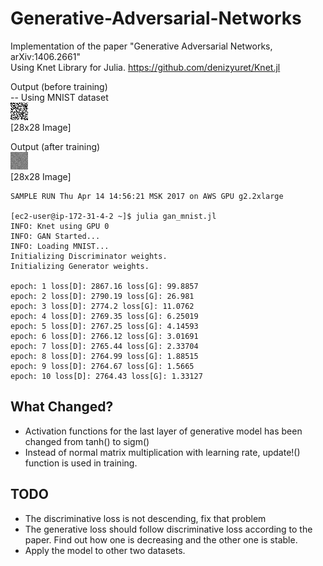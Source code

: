 # Generative-Adversarial-Networks
Implementation of the paper "Generative Adversarial Networks, arXiv:1406.2661"  
Using Knet Library for Julia. https://github.com/denizyuret/Knet.jl  


Output (before training)   
-- Using MNIST dataset   
![Alt text](/outputs/sampleoutput.png?raw=true "Sample Output")    
[28x28 Image]

Output (after training)   
![Alt text](/outputs/sampleoutput140417_2.png?raw=true "Sample Output")    
[28x28 Image]    

```
SAMPLE RUN Thu Apr 14 14:56:21 MSK 2017 on AWS GPU g2.2xlarge

[ec2-user@ip-172-31-4-2 ~]$ julia gan_mnist.jl
INFO: Knet using GPU 0
INFO: GAN Started...
INFO: Loading MNIST...
Initializing Discriminator weights.
Initializing Generator weights.

epoch: 1 loss[D]: 2867.16 loss[G]: 99.8857
epoch: 2 loss[D]: 2790.19 loss[G]: 26.981
epoch: 3 loss[D]: 2774.2 loss[G]: 11.0762
epoch: 4 loss[D]: 2769.35 loss[G]: 6.25019
epoch: 5 loss[D]: 2767.25 loss[G]: 4.14593
epoch: 6 loss[D]: 2766.12 loss[G]: 3.01691
epoch: 7 loss[D]: 2765.44 loss[G]: 2.33704
epoch: 8 loss[D]: 2764.99 loss[G]: 1.88515
epoch: 9 loss[D]: 2764.67 loss[G]: 1.5665
epoch: 10 loss[D]: 2764.43 loss[G]: 1.33127
```

## What Changed?
- Activation functions for the last layer of generative model has been changed from tanh() to sigm()
- Instead of normal matrix multiplication with learning rate, update!() function is used in training.

 ## TODO
 - The discriminative loss is not descending, fix that problem
 - The generative loss should follow discriminative loss according to the paper. Find out how one is decreasing and the other one is stable.
 - Apply the model to other two datasets.
